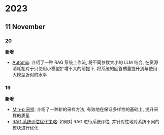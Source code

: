 # 2023

## 11 November

### 20

**新增**

- [Automix](/docs/llm/rag/flow/automix.md): 介绍了一种 RAG 系统工作流, 将不同参数大小的 LLM 结合, 在资源消耗相对于只使用小模型扩增不大的前提下, 将系统的回答质量提升到与使用大模型近似的水平

### 19

**新增**

- [Min-p 采样](/docs/llm/inference/sampling/min-p.md): 介绍了一种新的采样方法, 有效地在保证多样性的基础上, 提升采样的质量
- [RAG 系统评估优化策略](/docs/llm/rag/evaluate-improve.md): 如何对 RAG 进行系统评估, 并针对性地对系统不同的模块进行优化
